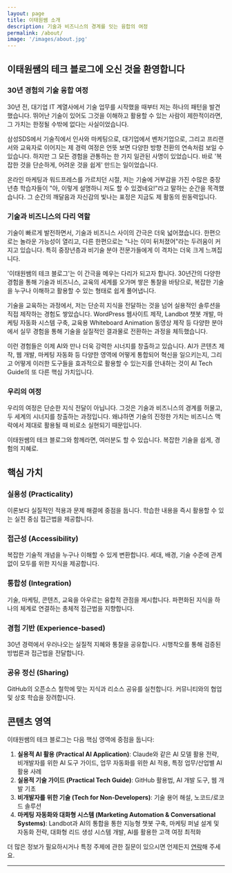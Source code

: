 ```yaml
---
layout: page
title: 이태원쌤 소개
description: 기술과 비즈니스의 경계를 잇는 융합의 여정
permalink: /about/
image: '/images/about.jpg'
---
```


## 이태원쌤의 테크 블로그에 오신 것을 환영합니다

### 30년 경험의 기술 융합 여정

30년 전, 대기업 IT 계열사에서 기술 업무를 시작했을 때부터 저는 하나의 패턴을 발견했습니다. 뛰어난 기술이 있어도 그것을 이해하고 활용할 수 있는 사람이 제한적이라면, 그 가치는 한정될 수밖에 없다는 사실이었습니다.

삼성SDS에서 기술직에서 인사와 마케팅으로, 대기업에서 벤처기업으로, 그리고 프리랜서와 교육자로 이어지는 제 경력 여정은 언뜻 보면 다양한 방향 전환의 연속처럼 보일 수 있습니다. 하지만 그 모든 경험을 관통하는 한 가지 일관된 사명이 있었습니다. 바로 '복잡한 것을 단순하게, 어려운 것을 쉽게' 만드는 일이었습니다.

온라인 마케팅과 워드프레스를 가르치던 시절, 저는 기술에 거부감을 가진 수많은 중장년층 학습자들이 "아, 이렇게 설명하니 저도 할 수 있겠네요!"라고 말하는 순간을 목격했습니다. 그 순간의 깨달음과 자신감의 빛나는 표정은 지금도 제 활동의 원동력입니다.

### 기술과 비즈니스의 다리 역할

기술이 빠르게 발전하면서, 기술과 비즈니스 사이의 간극은 더욱 넓어졌습니다. 한편으로는 놀라운 가능성이 열리고, 다른 한편으로는 "나는 이미 뒤처졌어"라는 두려움이 커지고 있습니다. 특히 중장년층과 비기술 분야 전문가들에게 이 격차는 더욱 크게 느껴집니다.

'이태원쌤의 테크 블로그'는 이 간극을 메우는 다리가 되고자 합니다. 30년간의 다양한 경험을 통해 기술과 비즈니스, 교육의 세계를 오가며 쌓은 통찰을 바탕으로, 복잡한 기술을 누구나 이해하고 활용할 수 있는 형태로 쉽게 풀어냅니다.

기술을 교육하는 과정에서, 저는 단순히 지식을 전달하는 것을 넘어 실용적인 솔루션을 직접 제작하는 경험도 쌓았습니다. WordPress 웹사이트 제작, Landbot 챗봇 개발, 마케팅 자동화 시스템 구축, 교육용 Whiteboard Animation 동영상 제작 등 다양한 분야에서 실무 경험을 통해 기술을 실질적인 결과물로 전환하는 과정을 체득했습니다.

이런 경험들은 이제 AI와 만나 더욱 강력한 시너지를 창출하고 있습니다. AI가 콘텐츠 제작, 웹 개발, 마케팅 자동화 등 다양한 영역에 어떻게 통합되어 혁신을 일으키는지, 그리고 어떻게 이러한 도구들을 효과적으로 활용할 수 있는지를 안내하는 것이 AI Tech Guide의 또 다른 핵심 가치입니다.


### 우리의 여정

우리의 여정은 단순한 지식 전달이 아닙니다. 그것은 기술과 비즈니스의 경계를 허물고, 두 세계의 시너지를 창출하는 과정입니다. 왜냐하면 기술의 진정한 가치는 비즈니스 맥락에서 제대로 활용될 때 비로소 실현되기 때문입니다.

이태원쌤의 테크 블로그와 함께라면, 여러분도 할 수 있습니다. 복잡한 기술을 쉽게, 경험의 지혜로.

## 핵심 가치

### 실용성 (Practicality)
이론보다 실질적인 적용과 문제 해결에 중점을 둡니다. 학습한 내용을 즉시 활용할 수 있는 실전 중심 접근법을 제공합니다.

### 접근성 (Accessibility)
복잡한 기술적 개념을 누구나 이해할 수 있게 변환합니다. 세대, 배경, 기술 수준에 관계없이 모두를 위한 지식을 제공합니다.

### 통합성 (Integration)
기술, 마케팅, 콘텐츠, 교육을 아우르는 융합적 관점을 제시합니다. 파편화된 지식을 하나의 체계로 연결하는 총체적 접근법을 지향합니다.

### 경험 기반 (Experience-based)
30년 경력에서 우러나오는 실질적 지혜와 통찰을 공유합니다. 시행착오를 통해 검증된 방법론과 접근법을 전달합니다.

### 공유 정신 (Sharing)
GitHub의 오픈소스 철학에 맞는 지식과 리소스 공유를 실천합니다. 커뮤니티와의 협업 및 상호 학습을 장려합니다.

## 콘텐츠 영역

이태원쌤의 테크 블로그는 다음 핵심 영역에 중점을 둡니다:

1. **실용적 AI 활용 (Practical AI Application)**: 
    Claude와 같은 AI 모델 활용 전략, 비개발자를 위한 AI 도구 가이드, 업무 자동화를 위한 AI 적용, 특정 업무/산업별 AI 활용 사례
2. **실용적 기술 가이드 (Practical Tech Guide)**: 
    GitHub 활용법, AI 개발 도구, 웹 개발 기초
3. **비개발자를 위한 기술 (Tech for Non-Developers)**: 
    기술 용어 해설, 노코드/로코드 솔루션
4. **마케팅 자동화와 대화형 시스템 (Marketing Automation & Conversational Systems)**: 
    Landbot과 AI의 통합을 통한 지능형 챗봇 구축, 마케팅 퍼널 설계 및 자동화 전략, 대화형 리드 생성 시스템 개발, AI를 활용한 고객 여정 최적화

더 많은 정보가 필요하시거나 특정 주제에 관한 질문이 있으시면 언제든지 [연락](/contact/)해 주세요.

***